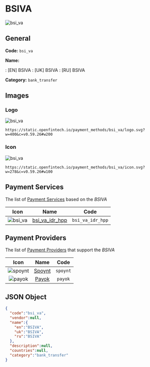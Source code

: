 
# BSIVA 
![bsi_va](https://static.openfintech.io/payment_methods/bsi_va/logo.svg?w=400&c=v0.59.26#w200)  

## General 
**Code:** `bsi_va` 
 
**Name:** 
 
:	[EN] BSIVA 
:	[UK] BSIVA 
:	[RU] BSIVA 
 
**Category:** `bank_transfer` 
 

## Images 

### Logo 
![bsi_va](https://static.openfintech.io/payment_methods/bsi_va/logo.svg?w=400&c=v0.59.26#w200)  

```
https://static.openfintech.io/payment_methods/bsi_va/logo.svg?w=400&c=v0.59.26#w200
```  

### Icon 
![bsi_va](https://static.openfintech.io/payment_methods/bsi_va/icon.svg?w=278&c=v0.59.26#w100)  

```
https://static.openfintech.io/payment_methods/bsi_va/icon.svg?w=278&c=v0.59.26#w100
```  

## Payment Services 
 
The list of [Payment Services](/payment-services/) based on the _BSIVA_ 

|Icon|Name|Code| 
|:---:|:---:|:---:| 
|![bsi_va](https://static.openfintech.io/payment_methods/bsi_va/icon.svg?w=278&c=v0.59.26#w100) |[bsi_va_idr_hpp](/payment-services/bsi_va_idr_hpp/)|`bsi_va_idr_hpp`| 
 

## Payment Providers 
 
The list of [Payment Providers](/payment-providers/) that support the _BSIVA_ 

|Icon|Name|Code| 
|:---:|:---:|:---:| 
|![spoynt](https://static.openfintech.io/payment_providers/spoynt/icon.svg?w=278&c=v0.59.26#w100) |[Spoynt](/payment-providers/spoynt/)|`spoynt`| 
|![payok](https://static.openfintech.io/payment_providers/payok/icon.png?w=278&c=v0.59.26#w100) |[Payok](/payment-providers/payok/)|`payok`| 
 

## JSON Object 

```json
{
  "code":"bsi_va",
  "vendor":null,
  "name":{
    "en":"BSIVA",
    "uk":"BSIVA",
    "ru":"BSIVA"
  },
  "description":null,
  "countries":null,
  "category":"bank_transfer"
}
```  

